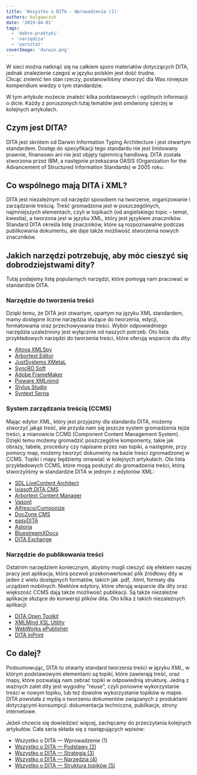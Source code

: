 ```yaml
---
title: 'Wszystko o DITA - Wprowadzenie (1)'
authors: kulgawczuk
date: '2019-04-01'
tags:
  - 'dobre-praktyki'
  - 'narzędzia'
  - 'warsztat'
coverImage: 'darwin.png'
---
```


W sieci można natknąć się na całkiem sporo materiałów dotyczących DITA, jednak
znalezienie czegoś w języku polskim jest dość trudne. Chcąc zmienić ten stan
rzeczy, postanowiliśmy stworzyć dla Was niniejsze kompendium wiedzy o tym
standardzie.

<!--truncate-->

W tym artykule możecie znaleźć kilka podstawowych i ogólnych informacji o dicie.
Każdy z poruszonych tutaj tematów jest omówiony szerzej w kolejnych artykułach.

## Czym jest DITA?

DITA jest skrótem od Darwin Information Typing Architecture i jest otwartym
standardem. Dostęp do specyfikacji tego standardu nie jest limitowany prawnie,
finansowo ani nie jest objęty tajemnicą handlową. DITA została stworzona przez
IBM, a następnie przekazana OASIS (Organization for the Advancement of
Structured Information Standards) w 2005 roku.

## Co wspólnego mają DITA i XML?

DITA jest niezależnym od narzędzi sposobem na tworzenie, organizowanie i
zarządzanie treścią. Treść gromadzona jest w poszczególnych, najmniejszych
elementach, czyli w topikach (od angielskiego topic – temat, kwestia), a
tworzona jest w języku XML, który jest językiem znaczników. Standard DITA
określa listę znaczników, które są rozpoznawalne podczas publikowania dokumentu,
ale daje także możliwość stworzenia nowych znaczników.

## Jakich narzędzi potrzebuję, aby móc cieszyć się dobrodziejstwami dity?

Tutaj podajemy listę popularnych narzędzi, które pomogą nam pracować w
standardzie DITA.

### Narzędzie do tworzenia treści

Dzięki temu, że DITA jest otwartym, opartym na języku XML standardem, mamy
dostępne liczne narzędzia służące do tworzenia, edycji, formatowania oraz
przechowywania treści. Wybór odpowiedniego narzędzia uzależniony jest wyłącznie
od naszych potrzeb. Oto lista przykładowych narzędzi do tworzenia treści, które
oferują wsparcie dla dity:

- [Altova XMLSpy](https://www.altova.com/xmlspy-xml-editor)
- [Arbortext Editor](https://www.ptc.com/en/products/arbortext/free-trial-evaluation)
- [JustSystems XMetaL](https://xmetal.com/)
- [SyncRO Soft <oXygen/>](https://www.oxygenxml.com/)
- [Adobe FrameMaker](https://www.adobe.com/pl/products/framemaker.html)
- [Pixware XMLmind](http://www.xmlmind.com/index.html)
- [Stylus Studio](http://www.stylusstudio.com/)
- [Syntext Serna](https://serna.en.softonic.com/)

### System zarządzania treścią (CCMS)

Mając edytor XML, który jest przyjazny dla standardu DITA, możemy stworzyć jakąś
treść, ale przyda nam się jeszcze system gromadzenia tejże treści, a mianowicie
CCMS (Component Content Management System). Dzięki temu możemy gromadzić
poszczególne komponenty, takie jak obrazy, tabele, procedury czy napisane przez
nas topiki, a następnie, przy pomocy map, możemy tworzyć dokumenty na bazie
treści zgromadzonej w CCMS. Topiki i mapy będziemy omawiać w kolejnych
artykułach. Oto lista przykładowych CCMS, które mogą posłużyć do gromadzenia
treści, którą stworzyliśmy w standardzie DITA w jednym z edytorów XML:

- [SDL LiveContent Architect](https://docs.sdl.com/LiveContent/content/en-US/SDL%20LiveContent%20full%20documentation-v142/GUID-7E632700-FD33-4FA5-A723-2877475BCF88)
- [Ixiasoft DITA CMS](https://www.ixiasoft.com/)
- [Arbortext Content Manager](https://learningconnector.ptc.com/products/arbortext/content-manager)
- [Vasont](https://www.vasont.com/)
- [Alfresco/Componize](https://componize.com/)
- [DocZone CMS](https://www.orbistechnologies.com/doczone)
- [easyDITA](https://easydita.com/)
- [Astoria](http://www.astoriasoftware.com/)
- [BluestreamXDocs](https://www.bluestream.com/)
- [DITA Exchange](https://ditaexchange.com/)

### Narzędzie do publikowania treści

Ostatnim narzędziem koniecznym, abyśmy mogli cieszyć się efektem naszej pracy
jest aplikacja, która pozwoli przekonwertować plik źródłowy dity w jeden z wielu
dostępnych formatów, takich jak .pdf, .html, formaty dla urządzeń mobilnych.
Niektóre edytory, które oferują wsparcie dla dity oraz większość CCMS dają także
możliwość publikacji. Są także niezależne aplikacje służące do konwersji plików
dita. Oto kilka z takich niezależnych aplikacji:

- [DITA Open Toolkit](https://www.dita-ot.org/)
- [XMLMind XSL Utility](http://www.xmlmind.com/foconverter/xsl_utility.html)
- [WebWorks ePublisher](http://www.webworks.com/Products/ePublisher/)
- [DITA InPrint](http://ditainprint.com/)

## Co dalej?

Podsumowując, DITA to otwarty standard tworzenia treści w języku XML, w którym
podstawowymi elementami są topiki, które zawierają treść, oraz mapy, które
pozwalają nam zebrać topiki w odpowiednią strukturę. Jedną z ważnych zalet dity
jest wygodny "reuse", czyli ponowne wykorzystanie treści w nowym topiku, lub też
dowolne wykorzystanie topików w mapie. DITA powstała z myślą o tworzeniu
dokumentów związanych z produktami dotyczącymi konsumpcji: dokumentacja
techniczna, publikacje, strony internetowe.

Jeżeli chcecie się dowiedzieć więcej, zachęcamy do przeczytania kolejnych
artykułów. Cała seria składa się z następujących wpisów:

- Wszystko o DITA — Wprowadzenie (1)
- [Wszystko o DITA — Podstawy (2)](http://techwriter.pl/wszystko-o-dita-podstawy/)
- [Wszystko o DITA — Strategia (3)](http://techwriter.pl/wszystko-o-dita-strategia/)
- [Wszystko o DITA — Narzędzia (4)](http://techwriter.pl/jak-zaczac-pisac-w-dita-narzedzia/)
- [Wszystko o DITA — Struktura topików (5)](http://techwriter.pl/wszystko-o-dita-struktura-topikow-5/)
